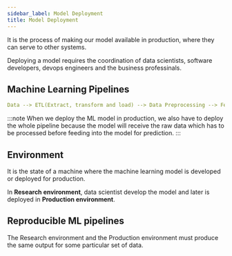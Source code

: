 ```yaml
---
sidebar_label: Model Deployment
title: Model Deployment
---
```


It is the process of making our model available in production, where they can serve to other systems.

Deploying a model requires the coordination of data scientists, software developers, devops engineers and the business professinals.

## Machine Learning Pipelines

```yaml
Data --> ETL(Extract, transform and load) --> Data Preprocessing --> Feature selection --> Model building --> Deployment
```

:::note
When we deploy the ML model in production, we also have to deploy the whole pipeline because the model will receive the raw data which has to be processed before feeding into the model for prediction.
:::

## Environment
It is the state of a machine where the machine learning model is developed or deployed for production.

In **Research environment**, data scientist develop the model and later is deployed in **Production environment**.

## Reproducible ML pipelines
The Research environment and the Production environment must produce the same output for some particular set of data.
